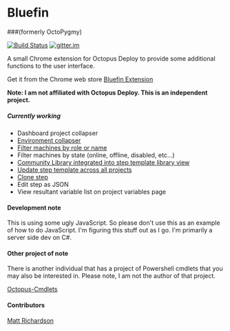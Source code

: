 # Bluefin
###(formerly OctoPygmy)

[![Build Status](https://travis-ci.org/bluefin-octopusdeploy/chrome-extension.svg?branch=master)](https://travis-ci.org/bluefin-octopusdeploy/chrome-extension) [![gitter.im](https://img.shields.io/gitter/room/gitterHQ/gitter.svg)](https://gitter.im/bluefin-octopusdeploy/chrome-extension)

A small Chrome extension for Octopus Deploy to provide some additional functions to the user interface.

Get it from the Chrome web store [Bluefin Extension]

**Note: I am not affiliated with Octopus Deploy. This is an independent project.**

##### Currently working
 - Dashboard project collapser
 - [Environment collapser]
 - [Filter machines by role or name]
 - Filter machines by state (online, offline, disabled, etc...)
 - [Community Library integrated into step template library view]
 - [Update step template across all projects]
 - [Clone step]
 - Edit step as JSON
 - View resultant variable list on project variables page
 
#### Development note
This is using some ugly JavaScript. So please don't use this as an example of how to do JavaScript. I'm figuring this stuff out as I go. I'm primarily a server side dev on C#.
 
#### Other project of note

There is another individual that has a project of Powershell cmdlets that you may also be interested in. Please note, I am not the author of that project.

[Octopus-Cmdlets]

#### Contributors

[Matt Richardson]

[Bluefin Extension]:https://chrome.google.com/webstore/detail/octopygmy/gmnfhfdbcadjmpoigffmoondjhblabom?hl=en-US&gl=US
[Octopus-Cmdlets]:https://github.com/Swoogan/Octopus-Cmdlets
[Update step template across all projects]:https://octopusdeploy.uservoice.com/forums/170787-general/suggestions/6072178-when-updating-a-step-template-update-across-all
[Environment Collapser]:https://octopusdeploy.uservoice.com/forums/170787-general/suggestions/6150522-collapsible-environment-tabs
[Filter machines by role or name]:https://octopusdeploy.uservoice.com/forums/170787-general/suggestions/6697488-filter-machines-by-role-and-or-name
[Community Library integrated into step template library view]:https://octopusdeploy.uservoice.com/forums/170787-general/suggestions/6994715-tighter-integration-between-step-templates-and-com
[Clone step]:https://octopusdeploy.uservoice.com/forums/170787-general/suggestions/6470009-cloning-of-steps
[Matt Richardson]:https://github.com/matt-richardson
